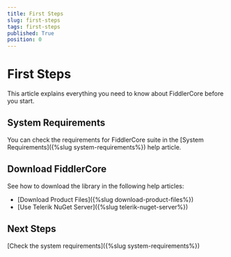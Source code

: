 ```yaml
---
title: First Steps
slug: first-steps
tags: first-steps
published: True
position: 0
---
```


# First Steps

This article explains everything you need to know about FiddlerCore before you start.

## System Requirements

You can check the requirements for FiddlerCore suite in the [System Requirements]({%slug system-requirements%}) help article.

## Download FiddlerCore

See how to download the library in the following help articles:

* [Download Product Files]({%slug download-product-files%})
* [Use Telerik NuGet Server]({%slug telerik-nuget-server%})

## Next Steps

[Check the system requirements]({%slug system-requirements%})